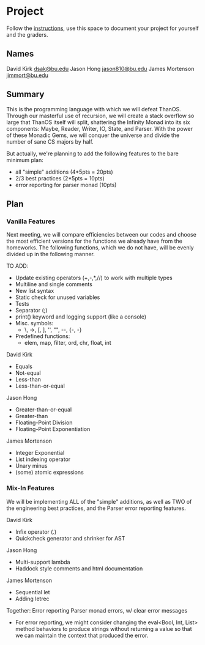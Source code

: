 # Project

Follow the [instructions](INSTRUCTIONS.md), use this space to document your project for yourself and the graders.

## Names
David Kirk dsak@bu.edu
Jason Hong jason810@bu.edu
James Mortenson jimmort@bu.edu

## Summary
This is the programming language with which we will defeat ThanOS. Through our masterful use of recursion, we will create a stack overflow so large that ThanOS itself will split, shattering the Infinity Monad into its six components: Maybe, Reader, Writer, IO, State, and Parser. With the power of these Monadic Gems, we will conquer the universe and divide the number of sane CS majors by half.

But actually, we're planning to add the following features to the bare minimum plan:
- all "simple" additions (4*5pts = 20pts)
- 2/3 best practices (2*5pts = 10pts)
- error reporting for parser monad (10pts)

## Plan
### Vanilla Features
Next meeting, we will compare efficiencies between our codes and choose the most efficient versions for the functions we already have from the homeworks. The following functions, which we do not have, will be evenly divided up in the following manner.

TO ADD:
- Update existing operators (+,-,*,//) to work with multiple types
- Multiline and single comments
- New list syntax
- Static check for unused variables
- Tests
- Separator (;)
- print() keyword and logging support (like a console)
- Misc. symbols:
  - \\, ->, [, ], '', "", --, {-, -}
- Predefined functions:
  - elem, map, filter, ord, chr, float, int

David Kirk
- Equals
- Not-equal
- Less-than
- Less-than-or-equal

Jason Hong
- Greater-than-or-equal
- Greater-than
- Floating-Point Division
- Floating-Point Exponentiation

James Mortenson
- Integer Exponential
- List indexing operator
- Unary minus
- (some) atomic expressions

### Mix-In Features
We will be implementing ALL of the "simple" additions, as well as TWO of the engineering best practices, and the Parser error reporting features.

David Kirk
- Infix operator (.)
- Quickcheck generator and shrinker for AST

Jason Hong
- Multi-support lambda
- Haddock style comments and html documentation

James Mortenson
- Sequential let
- Adding letrec

Together: Error reporting Parser monad errors, w/ clear error messages
  - For error reporting, we might consider changing the eval<Bool, Int, List> method behaviors to produce strings without returning a value so that we can maintain the context that produced the error.


